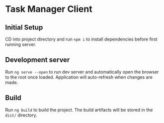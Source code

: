 # Task Manager Client

## Initial Setup

CD into project directory and run `npm i` to install dependencies before first running server.

## Development server

Run `ng serve --open` to run dev server and automatically open the browser to the root once loaded. Application will auto-refresh when changes are made.

## Build

Run `ng build` to build the project. The build artifacts will be stored in the `dist/` directory.